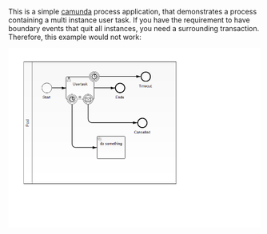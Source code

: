 This is a simple [camunda](http://www.camunda.org) process application, that demonstrates a process containing a multi instance user task. If you have the requirement to have boundary events that quit all instances, you need a surrounding transaction. Therefore, this example would not work:

![Screenshot](src/main/resources/multi-instance-task.png?raw=true "Screenshot")